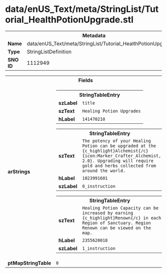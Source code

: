 <h1>data/enUS_Text/meta/StringList/Tutorial_HealthPotionUpgrade.stl</h1><table><tr><th colspan="100%">Metadata</th></tr><tr><td><b>Name</b></td><td>data/enUS_Text/meta/StringList/Tutorial_HealthPotionUpgrade.stl</td></tr><tr><td><b>Type</b></td><td>StringListDefinition</td></tr><tr><td><b>SNO ID</b></td><td>1112949</td></tr></table>

<table><tr><th colspan="100%">Fields</th></tr><tr><td><b>arStrings</b></td><td><table><tr><th colspan="100%">StringTableEntry</th></tr><tr><td><b>szLabel</b></td><td><code>title</code></td></tr><tr><td><b>szText</b></td><td><code>Healing Potion Upgrades</code></td></tr><tr><td><b>hLabel</b></td><td><code>141470210</code></td></tr></table>


<table><tr><th colspan="100%">StringTableEntry</th></tr><tr><td><b>szText</b></td><td><code>The potency of your Healing Potion can be upgraded at the {c_highlight}Alchemist{/c} {icon:Marker_Crafter_Alchemist, 2.0}. Upgrading will require gold and herbs collected from around the world. </code></td></tr><tr><td><b>hLabel</b></td><td><code>1023991601</code></td></tr><tr><td><b>szLabel</b></td><td><code>0_instruction</code></td></tr></table>


<table><tr><th colspan="100%">StringTableEntry</th></tr><tr><td><b>szText</b></td><td><code>Healing Potion Capacity can be increased by earning {c_highlight}Renown{/c} in each Region of Sanctuary. Region Renown can be viewed on the map.</code></td></tr><tr><td><b>hLabel</b></td><td><code>2355620018</code></td></tr><tr><td><b>szLabel</b></td><td><code>1_instruction</code></td></tr></table>


</td></tr><tr><td><b>ptMapStringTable</b></td><td><code>0</code></td></tr></table>

